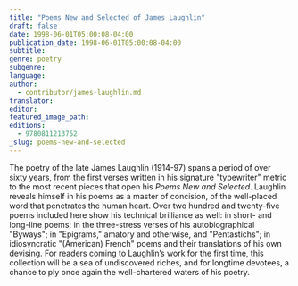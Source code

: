 ```yaml
---
title: "Poems New and Selected of James Laughlin"
draft: false
date: 1998-06-01T05:00:08-04:00
publication_date: 1998-06-01T05:00:08-04:00
subtitle:
genre: poetry
subgenre:
language:
author:
  - contributor/james-laughlin.md
translator:
editor:
featured_image_path:
editions:
  - 9780811213752
_slug: poems-new-and-selected
---
```


The poetry of the late James Laughlin (1914-97) spans a period of over sixty years, from the first verses written in his signature "typewriter" metric to the most recent pieces that open his _Poems New and Selected_. Laughlin reveals himself in his poems as a master of concision, of the well-placed word that penetrates the human heart. Over two hundred and twenty-five poems included here show his technical brilliance as well: in short- and long-line poems; in the three-stress verses of his autobiographical "Byways"; in "Epigrams," amatory and otherwise, and "Pentastichs"; in idiosyncratic "(American) French" poems and their translations of his own devising. For readers coming to Laughlin’s work for the first time, this collection will be a sea of undiscovered riches, and for longtime devotees, a chance to ply once again the well-chartered waters of his poetry. 

